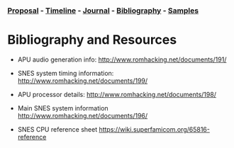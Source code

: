 
### [Proposal](proposal.md) - [Timeline](timeline.md) - [Journal](journal.md) - [Bibliography](bibliography.md) - [Samples](samples.md)

# Bibliography and Resources


- APU audio generation info:
http://www.romhacking.net/documents/191/

- SNES system timing information:
http://www.romhacking.net/documents/199/

- APU processor details:
http://www.romhacking.net/documents/198/

- Main SNES system information
http://www.romhacking.net/documents/196/

- SNES CPU reference sheet
https://wiki.superfamicom.org/65816-reference